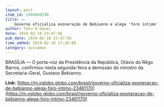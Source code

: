 ```yaml
---
layout: post
item_id: 2494949290
title: >-
    Governo oficializa exoneração de Bebianno e alega 'foro íntimo'
author: Tatu D'Oquei
date: 2019-02-18 23:47:56
pub_date: 2019-02-18 23:47:56
time_added: 2019-02-18 17:26:00
category: avisamos
---
```


BRASÍLIA — O porta-voz da Presidência da República, Otávio do Rêgo Barros, confirmou nesta segunda-feira a demissão do ministro da Secretaria-Geral, Gustavo Bebianno.

**Link:** [https://m.oglobo.globo.com/brasil/governo-oficializa-exoneracao-de-bebianno-alega-foro-intimo-23461170](https://m.oglobo.globo.com/brasil/governo-oficializa-exoneracao-de-bebianno-alega-foro-intimo-23461170)

